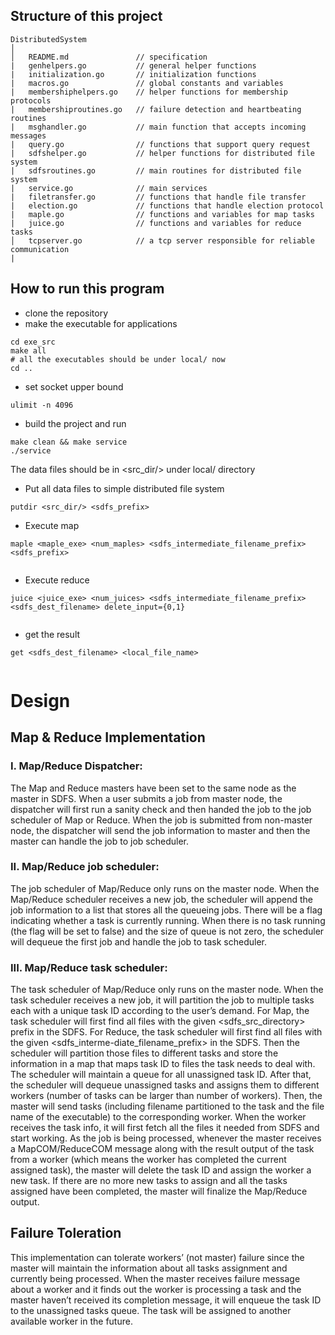 ## Structure of this project
```
DistributedSystem
│
│   README.md               // specification
|   genhelpers.go           // general helper functions
|   initialization.go       // initialization functions
|   macros.go               // global constants and variables
|   membershiphelpers.go    // helper functions for membership protocols
|   membershiproutines.go   // failure detection and heartbeating routines
|   msghandler.go           // main function that accepts incoming messages
|   query.go                // functions that support query request
|   sdfshelper.go           // helper functions for distributed file system
|   sdfsroutines.go         // main routines for distributed file system
|   service.go              // main services
|   filetransfer.go         // functions that handle file transfer
|   election.go             // functions that handle election protocol
|   maple.go                // functions and variables for map tasks
|   juice.go                // functions and variables for reduce tasks
│   tcpserver.go            // a tcp server responsible for reliable communication
|
```

## How to run this program
* clone the repository
* make the executable for applications
```
cd exe_src
make all
# all the executables should be under local/ now
cd ..
```
* set socket upper bound 
```
ulimit -n 4096
```
* build the project and run
```
make clean && make service
./service

```
The data files should be in <src_dir/> under local/ directory
* Put all data files to simple distributed file system
```
putdir <src_dir/> <sdfs_prefix>

```
* Execute map
```
maple <maple_exe> <num_maples> <sdfs_intermediate_filename_prefix> <sdfs_prefix>
 
```
* Execute reduce
```
juice <juice_exe> <num_juices> <sdfs_intermediate_filename_prefix> <sdfs_dest_filename> delete_input={0,1}
 
```
* get the result
```
get <sdfs_dest_filename> <local_file_name>
 
```

# Design
## Map & Reduce Implementation
### I. Map/Reduce Dispatcher:
The Map and Reduce masters have been set to the same node as the master in SDFS. When a user submits a job from master node, the dispatcher will first run a sanity check and then handed the job to the job scheduler of Map or Reduce. When the job is submitted from non-master node, the dispatcher will send the job information to master and then the master can handle the job to job scheduler.
### II. Map/Reduce job scheduler:
The job scheduler of Map/Reduce only runs on the master node. When the Map/Reduce scheduler receives a new job, the scheduler will append the job information to a list that stores all the queueing jobs. There will be a flag indicating whether a task is currently running. When there is no task running (the flag will be set to false) and the size of queue is not zero, the scheduler will dequeue the first job and handle the job to task scheduler. 
### III. Map/Reduce task scheduler:
The task scheduler of Map/Reduce only runs on the master node. When the task scheduler receives a new job, it will partition the job to multiple tasks each with a unique task ID according to the user’s demand. 
For Map, the task scheduler will first find all files with the given <sdfs_src_directory> prefix in the SDFS. For Reduce, the task scheduler will first find all files with the given <sdfs_interme-diate_filename_prefix> in the SDFS. 
Then the scheduler will partition those files to different tasks and store the information in a map that maps task ID to files the task needs to deal with. The scheduler will maintain a queue for all unassigned task ID. After that, the scheduler will dequeue unassigned tasks and assigns them to different workers (number of tasks can be larger than number of workers). Then, the master will send tasks (including filename partitioned to the task and the file name of the executable) to the corresponding worker. When the worker receives the task info, it will first fetch all the files it needed from SDFS and start working. 
As the job is being processed, whenever the master receives a MapCOM/ReduceCOM message along with the result output of the task from a worker (which means the worker has completed the current assigned task), the master will delete the task ID and assign the worker a new task. If there are no more new tasks to assign and all the tasks assigned have been completed, the master will finalize the Map/Reduce output.
## Failure Toleration
This implementation can tolerate workers’ (not master) failure since the master will maintain the information about all tasks assignment and currently being processed. When the master receives failure message about a worker and it finds out the worker is processing a task and the master haven’t received its completion message, it will enqueue the task ID to the unassigned tasks queue. The task will be assigned to another available worker in the future.
